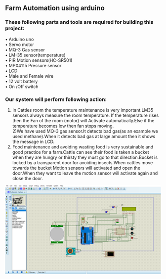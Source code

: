 ## Farm Automation using arduino

### These following parts and tools are required for building this project:
• Arduino uno<br/>
• Servo motor<br/>
• MQ-3 Gas sensor<br/>
• LM-35 sensor(temperature)<br/>
• PIR Motion sensors(HC-SR501)<br/>
• MPX4115 Pressure sensor<br/>
• LCD<br/>
• Male and Female wire<br/>
• 12 volt battery<br/>
• On /Off switch<br/>

### Our system will perform following action:

1) In Cattles room the temperature maintenance is very important.LM35 sensors always measure the room temperature. If the temperature rises then the Fan of the room (motor) will Activate automatically.Else if the temperature becomes low then fan stops moving.<br/>
2)We have used MQ-3 gas sensor.It detects bad gas(as an example we used methane).When it detects bad gas at large amount then it shows the message in LCD.<br/>
3) Food maintenance and avoiding wasting food is very sustainable and good practice for a farm.Cattle can see their food is taken a bucket when they are hungry or thirsty they must go to that
direction.Bucket is locked by a transparent door for avoiding insects.When cattles move towards the bucket Motion sensors will activated and open the door.When they want to leave the motion sensor will activate again and close the door.


<img src="https://raw.githubusercontent.com/MdsalahUddin313/Farm_Automation_in_arduino/main/images/images.png" alt="images"/>
